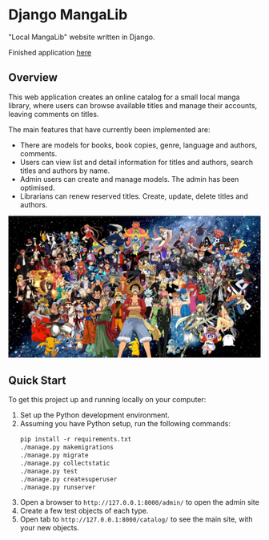 # Django MangaLib

"Local MangaLib" website written in Django.

Finished application [here](https://manga-lib.herokuapp.com)

## Overview

This web application creates an online catalog for a small local manga library, where users can browse available titles and manage their accounts, leaving comments on titles.

The main features that have currently been implemented are:

* There are models for books, book copies, genre, language and authors, comments.
* Users can view list and detail information for titles and authors, search titles and authors by name.
* Admin users can create and manage models. The admin has been optimised.
* Librarians can renew reserved titles. Create, update, delete titles and authors.

![Home Page](https://raw.githubusercontent.com/mdlufy/django-mangalib/main/catalog/static/images/main.jpg)


## Quick Start

To get this project up and running locally on your computer:
1. Set up the Python development environment.
1. Assuming you have Python setup, run the following commands:
   ```
   pip install -r requirements.txt
   ./manage.py makemigrations
   ./manage.py migrate
   ./manage.py collectstatic
   ./manage.py test
   ./manage.py createsuperuser
   ./manage.py runserver

1. Open a browser to `http://127.0.0.1:8000/admin/` to open the admin site
1. Create a few test objects of each type.
1. Open tab to `http://127.0.0.1:8000/catalog/` to see the main site, with your new objects.
